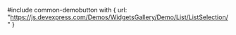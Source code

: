 
#include common-demobutton with {
    url: "https://js.devexpress.com/Demos/WidgetsGallery/Demo/List/ListSelection/"
}

<!-- %fullDescription% -->

<!-- import * from 'api-reference\10 UI Components\CollectionWidget\1 Configuration\selectedItemKeys.md' -->